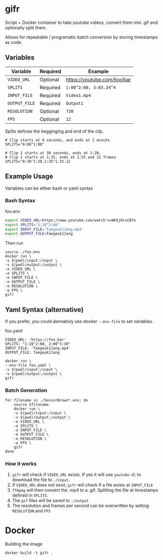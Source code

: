 # gifr

Script + Docker container to take youtube videos, convert them into .gif and optionally split them. 

Allows for repeatable / programatic batch conversion by storing timestamps as code. 

## Variables

|Variable | Required | Example |
| --- | --- | --- |
| `VIDEO_URL` | Optional | https://youtube.com/foo/bar | 
| `SPLITS` | Required | `1:00^2:00, 3:03.24^4` | 
| `INPUT_FILE` | Required | `Video1.mp4` | 
| `OUTPUT_FILE` | Required | `Output1` | 
| `RESOLUTION` | Optional | `720` | 
| `FPS` | Optional | `12` | 


Splits defines the begginging and end of the clip. 

```
# Clip starts at 0 seconds, and ends at 1 minute
SPLITS="0:00^1:00"
```

```
# Clip 1 starts at 30 seconds, ends at 1:20, 
# Clip 2 starts at 1:35, ends at 1:55 and 12 frames
SPLITS="0:30^1:20,1:35^1.55.12
```


## Example Usage

Variables can be either bash or yaml syntax

### Bash Syntax

foo.env
```bash
export VIDEO_URL=https://www.youtube.com/watch?v=WhkjRruCBTo
export SPLITS="1:28^2:00"
export INPUT_FILE='Taegeuk1Jang.mp4'
export OUTPUT_FILE=Taegeuk1Jang
```

Then run 

```
source ./foo.env
docker run \
-v $(pwd)/input:/input \ 
-v $(pwd)/output:/output \ 
-e VIDEO_URL \ 
-e SPLITS \ 
-e INPUT_FILE \ 
-e OUTPUT_FILE \ 
-e RESOLUTION \ 
-e FPS \ 
gifr
```

## Yaml Syntax (alternative)

If you prefer, you could alernativly use docker `--env-file` to set variables. 

foo.yaml
```
VIDEO_URL: 'https://foo.bar'
SPLITS: "1:28^2:00, 3:00^3:30"
INPUT_FILE: 'Taegeuk1Jang.mp4'
OUTPUT_FILE: Taegeuk1Jang
```

```
docker run \ 
--env-file foo.yaml \
-v $(pwd)/input:/input \
-v $(pwd)/output:/output \
gifr
```

### Batch Generation

```
for filename in ./SeniorBrown*.env; do
    source $filename
    docker run \
    -v $(pwd)/input:/input \
    -v $(pwd)/output:/output \
    -e VIDEO_URL \
    -e SPLITS \
    -e INPUT_FILE \
    -e OUTPUT_FILE \
    -e RESOLUTION \
    -e FPS \
    gifr
done
```



### How it works

1. `gifr` will check if `VIDEO_URL` exists. If yes it will use `youtube-dl` to download the file to `./input`. 
2. If `VIDEO_URL` does not exist, `gifr` will check if a file exists at `INPUT_FILE`
3. `ffmpeg` will then convert the .mp4 to a .gif. Splitting the file at timestamps defined in `SPLITS`. 
4. The `gif` files will be saved to `./output`
5. The resolution and frames per second can be overwritten by setting `RESOLUTION` and `FPS`


# Docker

Building the image

```
docker build -t gifr .
```
